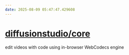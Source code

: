 ```yaml
---
date: 2025-08-09 05:47:47.429608
---
```


# [diffusionstudio/core](https://github.com/diffusionstudio/core)

edit videos with code using in-browser WebCodecs engine
